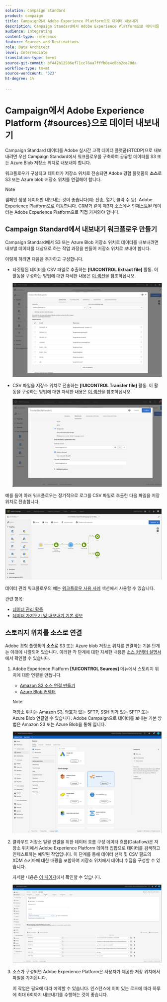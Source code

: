 ```yaml
---
solution: Campaign Standard
product: campaign
title: Campaign에서 Adobe Experience Platform으로 데이터 내보내기
description: Campaign Standard에서 Adobe Experience Platform으로 데이터를 내보내는 방법을 알아봅니다.
audience: integrating
content-type: reference
feature: Sources and Destinations
role: Data Architect
level: Intermediate
translation-type: tm+mt
source-git-commit: bf442b12506ef71cc76aa7fffb0e4c8bb2ce70da
workflow-type: tm+mt
source-wordcount: '523'
ht-degree: 1%

---
```



# Campaign에서 Adobe Experience Platform {#sources}으로 데이터 내보내기

Campaign Standard 데이터를 Adobe 실시간 고객 데이터 플랫폼(RTCDP)으로 내보내려면 우선 Campaign Standard에서 워크플로우를 구축하여 공유할 데이터를 S3 또는 Azure Blob 저장소 위치로 내보내야 합니다.

워크플로우가 구성되고 데이터가 저장소 위치로 전송되면 Adobe 경험 플랫폼의 **소스**&#x200B;로 S3 또는 Azure blob 저장소 위치를 연결해야 합니다.

>[!NOTE]

캠페인 생성 데이터만 내보내는 것이 좋습니다(예: 전송, 열기, 클릭 수 등). Adobe Experience Platform으로 이동합니다. CRM과 같이 제3자 소스에서 인제스트된 데이터는 Adobe Experience Platform으로 직접 가져와야 합니다.

## Campaign Standard에서 내보내기 워크플로우 만들기

Campaign Standard에서 S3 또는 Azure Blob 저장소 위치로 데이터를 내보내려면 내보낼 데이터를 대상으로 하는 작업 과정을 만들어 저장소 위치로 보내야 합니다.

이렇게 하려면 다음을 추가하고 구성합니다.

* 타깃팅된 데이터를 CSV 파일로 추출하는 **[!UICONTROL Extract file]** 활동. 이 활동을 구성하는 방법에 대한 자세한 내용은 [이 섹션](../../automating/using/extract-file.md)을 참조하십시오.

   ![](assets/rtcdp-extract-file.png)

* CSV 파일을 저장소 위치로 전송하는 **[!UICONTROL Transfer file]** 활동. 이 활동을 구성하는 방법에 대한 자세한 내용은 [이 섹션](../../automating/using/transfer-file.md)을 참조하십시오.

   ![](assets/rtcdp-transfer-file.png)

예를 들어 아래 워크플로우는 정기적으로 로그를 CSV 파일로 추출한 다음 파일을 저장 위치로 전송합니다.

![](assets/aep-export.png)

데이터 관리 워크플로우의 예는 [워크플로우 사용 사례](../../automating/using/about-workflow-use-cases.md#management) 섹션에서 사용할 수 있습니다.

관련 항목:

* [데이터 관리 활동](../../automating/using/about-data-management-activities.md)
* [데이터 가져오기 및 내보내기 기본 정보](../../automating/using/about-data-import-and-export.md)


## 스토리지 위치를 소스로 연결

Adobe 경험 플랫폼의 **소스**&#x200B;로 S3 또는 Azure blob 저장소 위치를 연결하는 기본 단계는 아래에 나열되어 있습니다. 이러한 각 단계에 대한 자세한 내용은 [소스 커넥터 설명서](https://experienceleague.adobe.com/docs/experience-platform/sources/home.html)에서 확인할 수 있습니다.

1. Adobe Experience Platform **[!UICONTROL Sources]** 메뉴에서 스토리지 위치에 대한 연결을 만듭니다.

   * [Amazon S3 소스 연결 만들기](https://experienceleague.adobe.com/docs/experience-platform/sources/ui-tutorials/create/cloud-storage/s3.html)
   * [Azure Blob 커넥터](https://experienceleague.adobe.com/docs/experience-platform/sources/connectors/cloud-storage/blob.html)

   >[!NOTE]
   >
   >저장소 위치는 Amazon S3, 암호가 있는 SFTP, SSH 키가 있는 SFTP 또는 Azure Blob 연결일 수 있습니다. Adobe Campaign으로 데이터를 보내는 기본 방법은 Amazon S3 또는 Azure Blob을 통해 입니다.

   ![](assets/rtcdp-connector.png)

1. 클라우드 저장소 일괄 연결을 위한 데이터 흐름 구성 데이터 흐름(Dataflow)은 저장소 위치에서 Adobe Experience Platform 데이터 집합으로 데이터를 검색하고 인제스트하는 예약된 작업입니다. 이 단계를 통해 데이터 선택 및 CSV 필드의 XDM 스키마에 대한 매핑을 포함하여 저장소 위치에서 데이터 수집을 구성할 수 있습니다.

   자세한 내용은 [이 페이지](https://experienceleague.adobe.com/docs/experience-platform/sources/ui-tutorials/dataflow/cloud-storage.html)에서 확인할 수 있습니다.

   ![](assets/rtcdp-map-xdm.png)

1. 소스가 구성되면 Adobe Experience Platform은 사용자가 제공한 저장 위치에서 파일을 가져옵니다.

   이 작업은 필요에 따라 예약할 수 있습니다. 인스턴스에 이미 있는 로드에 따라 하루에 최대 6회까지 내보내기를 수행하는 것이 좋습니다.
